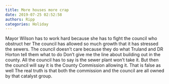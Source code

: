 ```yaml
---
title: More houses more crap
date: 2019-07-25 02:52:58
authors: Ripp
categories: Holiday
---
```


 Mayor Wilson has to work hard because she has to fight the council who obstruct her
The council has allowed so much growth that it has stressed the sewers.  The council doesn’t care because they do what Truland and DR Horton tell them what to do
Don’t give me the line about building out in the county.  All the council has to say is the sewer plant won’t take it.   But then the council will say it is the County Commission allowing it. 
That is false as well
The real truth is that both the commission and the council are all owned by that catalyst group.